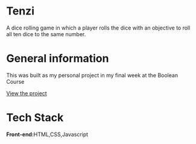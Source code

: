 <h1>Tenzi</h1>
<p>A dice rolling game in which a player rolls the dice with an objective to roll all ten dice to the same number.</p>
<h1>General information</h1>
<p>This was built as my personal project in my final week at the Boolean Course</p>
<a href="https://tenzi-six.vercel.app/">View the project</a>
<h1>Tech Stack</h1>
<p><strong>Front-end:</strong>HTML,CSS,Javascript</p>
